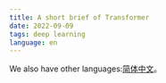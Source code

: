 ```yaml
---
title: A short brief of Transformer
date: 2022-09-09
tags: deep learning
language: en
---
```

<article class="message message-immersive is-primary">
<div class="message-body">
<i class="fas fa-globe-americas mr-2"></i>We also have other languages:<a href="{% post_path zh-CN/Transformer %}">简体中文</a>。
</div>
</article>
